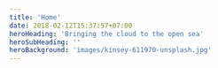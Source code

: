 ```yaml
---
title: 'Home'
date: 2018-02-12T15:37:57+07:00
heroHeading: 'Bringing the cloud to the open sea'
heroSubHeading: ''
heroBackground: 'images/kinsey-611970-unsplash.jpg'
---
```

